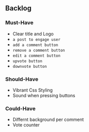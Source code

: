 ## Backlog

### Must-Have

- Clear title and Logo
- `a post to engage user`
- `add a comment button`
- `remove a comment button`
- `edit a comment button`
- `upvote button`
- `downvote button`

### Should-Have

- Vibrant Css Styling
- Sound when pressing buttons

### Could-Have

- Differnt background per comment
- Vote counter
